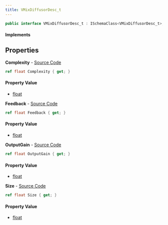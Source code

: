 ```yaml
---
title: VMixDiffusorDesc_t
---
```


```csharp
public interface VMixDiffusorDesc_t : ISchemaClass<VMixDiffusorDesc_t>, ISchemaField, ISchemaClass, INativeHandle
```

#### Implements

## Properties

**Complexity** - [Source Code](https://github.com/swiftly-solution/swiftlys2/blob/main/managed/src/SwiftlyS2.Generated/Schemas/Interfaces/VMixDiffusorDesc_t.cs#L18)

```csharp
ref float Complexity { get; }
```

#### Property Value

- [float](https://learn.microsoft.com/dotnet/api/system.single)

**Feedback** - [Source Code](https://github.com/swiftly-solution/swiftlys2/blob/main/managed/src/SwiftlyS2.Generated/Schemas/Interfaces/VMixDiffusorDesc_t.cs#L20)

```csharp
ref float Feedback { get; }
```

#### Property Value

- [float](https://learn.microsoft.com/dotnet/api/system.single)

**OutputGain** - [Source Code](https://github.com/swiftly-solution/swiftlys2/blob/main/managed/src/SwiftlyS2.Generated/Schemas/Interfaces/VMixDiffusorDesc_t.cs#L22)

```csharp
ref float OutputGain { get; }
```

#### Property Value

- [float](https://learn.microsoft.com/dotnet/api/system.single)

**Size** - [Source Code](https://github.com/swiftly-solution/swiftlys2/blob/main/managed/src/SwiftlyS2.Generated/Schemas/Interfaces/VMixDiffusorDesc_t.cs#L16)

```csharp
ref float Size { get; }
```

#### Property Value

- [float](https://learn.microsoft.com/dotnet/api/system.single)

